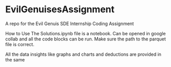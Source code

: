 # EvilGenuisesAssignment
A repo for the Evil Genuis SDE Internship Coding Assignment


How to Use
The Solutions.ipynb file is a notebook. Can be opened in google collab and all the code blocks can be run. Make sure the path to the parquet file is correct.

All the data insights like graphs and charts and deductions are provided in the same
